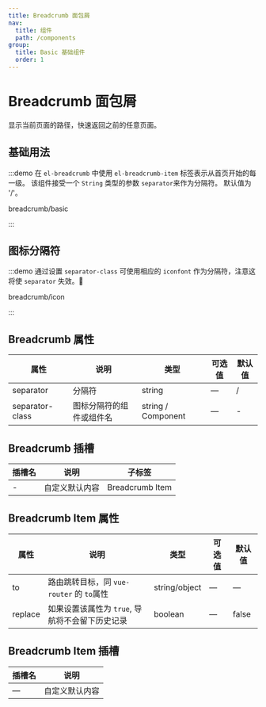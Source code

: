 ```yaml
---
title: Breadcrumb 面包屑
nav:
  title: 组件
  path: /components
group:
  title: Basic 基础组件
  order: 1
---
```

# Breadcrumb 面包屑

显示当前页面的路径，快速返回之前的任意页面。

## 基础用法

:::demo 在 `el-breadcrumb` 中使用 `el-breadcrumb-item` 标签表示从首页开始的每一级。 该组件接受一个 `String` 类型的参数 `separator`来作为分隔符。 默认值为 '/'。

breadcrumb/basic

:::

## 图标分隔符

:::demo 通过设置 `separator-class` 可使用相应的 `iconfont` 作为分隔符，注意这将使 `separator` 失效。

breadcrumb/icon

:::

## Breadcrumb 属性

| 属性              | 说明           | 类型                 | 可选值 | 默认值 |
| --------------- | ------------ | ------------------ | --- | --- |
| separator       | 分隔符          | string             | —   | /   |
| separator-class | 图标分隔符的组件或组件名 | string / Component | —   | -   |

## Breadcrumb 插槽

| 插槽名 | 说明      | 子标签             |
| --- | ------- | --------------- |
| -   | 自定义默认内容 | Breadcrumb Item |

## Breadcrumb Item 属性

| 属性      | 说明                             | 类型            | 可选值 | 默认值   |
| ------- | ------------------------------ | ------------- | --- | ----- |
| to      | 路由跳转目标，同 `vue-router` 的 `to`属性 | string/object | —   | —     |
| replace | 如果设置该属性为 `true`, 导航将不会留下历史记录   | boolean       | —   | false |

## Breadcrumb Item 插槽

| 插槽名 | 说明      |
| --- | ------- |
| —   | 自定义默认内容 |
